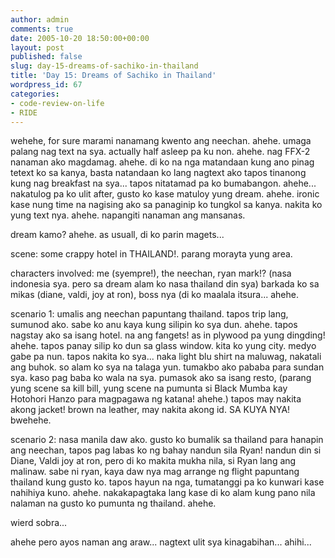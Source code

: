 ```yaml
---
author: admin
comments: true
date: 2005-10-20 18:50:00+00:00
layout: post
published: false
slug: day-15-dreams-of-sachiko-in-thailand
title: 'Day 15: Dreams of Sachiko in Thailand'
wordpress_id: 67
categories:
- code-review-on-life
- RIDE
---
```


wehehe, for sure marami nanamang kwento ang neechan. ahehe. umaga palang nag text na sya. actually half asleep pa ku non. ahehe. nag FFX-2 nanaman ako magdamag. ahehe. di ko na nga matandaan kung ano pinag tetext ko sa kanya, basta natandaan ko lang nagtext ako tapos tinanong kung nag breakfast na sya... tapos nitatamad pa ko bumabangon. ahehe... nakatulog pa ko ulit after, gusto ko kase matuloy yung dream. ahehe. ironic kase nung time na nagising ako sa panaginip ko tungkol sa kanya. nakita ko yung text nya. ahehe. napangiti nanaman ang mansanas.

dream kamo? ahehe. as usuall, di ko parin magets...

scene:
some crappy hotel in THAILAND!. parang morayta yung area.

characters involved:
me (syempre!), the neechan, ryan mark!? (nasa indonesia sya. pero sa dream alam ko nasa thailand din sya) barkada ko sa mikas (diane, valdi, joy at ron), boss nya (di ko maalala itsura... ahehe.

scenario 1: umalis ang neechan papuntang thailand. tapos trip lang, sumunod ako. sabe ko anu kaya kung silipin ko sya dun. ahehe. tapos nagstay ako sa isang hotel. na ang fangets! as in plywood pa yung dingding! ahehe. tapos panay silip ko dun sa glass window. kita ko yung city. medyo gabe pa nun. tapos nakita ko sya... naka light blu shirt na maluwag, nakatali ang buhok. so alam ko sya na talaga yun. tumakbo ako pababa para sundan sya. kaso pag baba ko wala na sya. pumasok ako sa isang resto, (parang yung scene sa kill bill, yung scene na pumunta si Black Mumba kay Hotohori Hanzo para magpagawa ng katana! ahehe.) tapos may nakita akong jacket! brown na leather, may nakita akong id. SA KUYA NYA! bwehehe.

scenario 2: nasa manila daw ako. gusto ko bumalik sa thailand para hanapin ang neechan, tapos pag labas ko ng bahay nandun sila Ryan! nandun din si Diane, Valdi joy at ron, pero di ko makita mukha nila, si Ryan lang ang malinaw. sabe ni ryan, kaya daw nya mag arrange ng flight papuntang thailand kung gusto ko. tapos hayun na nga, tumatanggi pa ko kunwari kase nahihiya kuno. ahehe. nakakapagtaka lang kase di ko alam kung pano nila nalaman na gusto ko pumunta ng thailand. ahehe.

wierd sobra...

ahehe pero ayos naman ang araw... nagtext ulit sya kinagabihan... ahihi...
